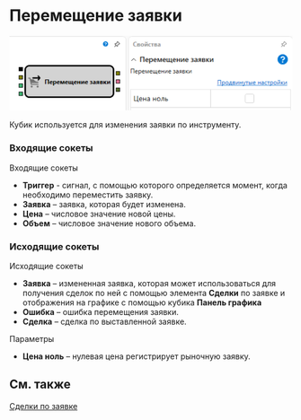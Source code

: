 # Перемещение заявки

![Designer Moving applications 00](../images/Designer_Moving_applications_00.png)

Кубик используется для изменения заявки по инструменту.

### Входящие сокеты

Входящие сокеты

- **Триггер** - сигнал, с помощью которого определяется момент, когда необходимо переместить заявку.
- **Заявка** – заявка, которая будет изменена.
- **Цена** – числовое значение новой цены.
- **Объем** – числовое значение нового объема.

### Исходящие сокеты

Исходящие сокеты

- **Заявка** – измененная заявка, которая может использоваться для получения сделок по ней с помощью элемента **Сделки** по заявке и отображения на графике с помощью кубика **Панель графика**
- **Ошибка** – ошибка перемещения заявки.
- **Сделка** – сделка по выставленной заявке.

Параметры

- **Цена ноль** – нулевая цена регистрирует рыночную заявку.

## См. также

[Сделки по заявке](Designer_Deals_on_request.md)
